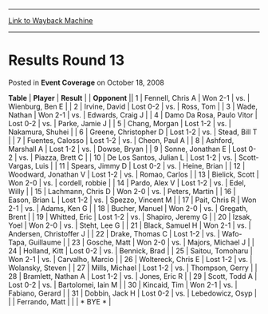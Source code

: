 
---
[Link to Wayback Machine](https://web.archive.org/web/20220930160554/https://magic.wizards.com/en/articles/archive/event-coverage/results-round-13-2008-10-18)

[_metadata_:description]:- "TablePlayerResult Opponent 1Fennell, Chris AWon 2-1vs.Wienburg, Ben E 2Irvine, DavidLost 0-2vs.Ross, Tom 3Wade, NathanWon 2-1vs.Edwards, Craig J 4Damo Da Rosa, Paulo VitorLost 0-2vs.Parke, Jamie J 5Chang, MorganLost 1-2vs.Nakamura, Shuhei 6Greene, Christopher DLost 1-2vs.Stead, Bill T 7Fuentes, CalossoLost 1-2vs.Cheon, Paul A 8Ashford, Marshall ALost 1-2vs.Dowse, Bryan 9Sonne,"
[_metadata_:generator]:- "Drupal 7 (http://drupal.org)"
[_metadata_:node]:- "438841"
[_metadata_:publish_date]:- "2008-10-18"
[_metadata_:source]:- "div-main-content"
[_metadata_:title]:- "Results Round 13"
[_metadata_:wayback_capture_timestamp]:- "2022-09-30 16:05:54"
[_metadata_:wayback_raw_url]:- "https://web.archive.org/web/20220930160554id_/https://magic.wizards.com/en/articles/archive/event-coverage/results-round-13-2008-10-18"
[_metadata_:wayback_url]:- "https://magic.wizards.com/en/articles/archive/event-coverage/results-round-13-2008-10-18"
---


Results Round 13
================



 Posted in **Event Coverage**
 on October 18, 2008 












 **Table** | **Player** | **Result** |  | **Opponent** ||  1 | Fennell, Chris A | Won 2-1 | vs. | Wienburg, Ben E |
|  2 | Irvine, David | Lost 0-2 | vs. | Ross, Tom |
|  3 | Wade, Nathan | Won 2-1 | vs. | Edwards, Craig J |
|  4 | Damo Da Rosa, Paulo Vitor | Lost 0-2 | vs. | Parke, Jamie J |
|  5 | Chang, Morgan | Lost 1-2 | vs. | Nakamura, Shuhei |
|  6 | Greene, Christopher D | Lost 1-2 | vs. | Stead, Bill T |
|  7 | Fuentes, Calosso | Lost 1-2 | vs. | Cheon, Paul A |
|  8 | Ashford, Marshall A | Lost 1-2 | vs. | Dowse, Bryan |
|  9 | Sonne, Jonathan E | Lost 0-2 | vs. | Piazza, Brett C |
|  10 | De Los Santos, Julian L | Lost 1-2 | vs. | Scott-Vargas, Luis |
|  11 | Spears, Jimmy D | Lost 0-2 | vs. | Heine, Brian |
|  12 | Woodward, Jonathan V | Lost 1-2 | vs. | Romao, Carlos |
|  13 | Bielick, Scott | Won 2-0 | vs. | cordell, robbie |
|  14 | Pardo, Alex V | Lost 1-2 | vs. | Edel, Willy |
|  15 | Lachmann, Chris D | Won 2-0 | vs. | Peters, Martin |
|  16 | Eason, Brian L | Lost 1-2 | vs. | Spezzo, Vincent M |
|  17 | Pait, Chris R | Won 2-1 | vs. | Adams, Ken G |
|  18 | Bucher, Manuel | Won 2-0 | vs. | Gregath, Brent |
|  19 | Whitted, Eric | Lost 1-2 | vs. | Shapiro, Jeremy G |
|  20 | Izsak, Yoel | Won 2-0 | vs. | Steht, Lee G |
|  21 | Black, Samuel H | Won 2-1 | vs. | Andersen, Christoffer J |
|  22 | Drake, Thomas C | Lost 1-2 | vs. | Wafo-Tapa, Guillaume |
|  23 | Gosche, Matt | Won 2-0 | vs. | Majors, Michael J |
|  24 | Holland, Kitt | Lost 0-2 | vs. | Bennick, Brad |
|  25 | Saitou, Tomoharu | Won 2-1 | vs. | Carvalho, Marcio |
|  26 | Woltereck, Chris E | Lost 1-2 | vs. | Wolansky, Steven |
|  27 | Mills, Michael | Lost 1-2 | vs. | Thompson, Gerry |
|  28 | Bramlett, Nathan A | Lost 1-2 | vs. | Jones, Eric R |
|  29 | Scott, Todd A | Lost 0-2 | vs. | Bartolomei, Iain M |
|  30 | Kincaid, Tim | Won 2-1 | vs. | Fabiano, Gerard |
|  31 | Dobbin, Jack H | Lost 0-2 | vs. | Lebedowicz, Osyp |
|  | Ferrando, Matt |  |  | \* BYE \* |







